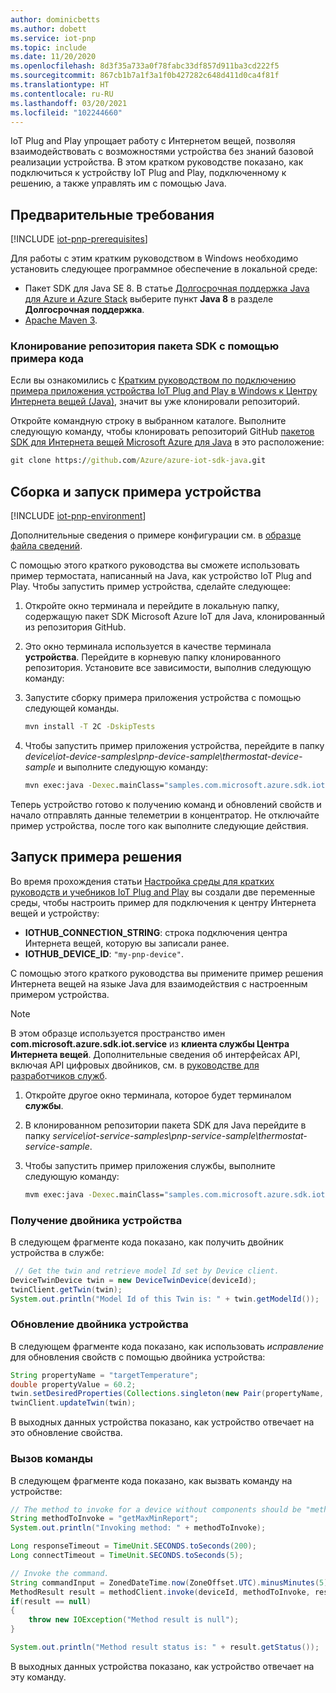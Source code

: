 ```yaml
---
author: dominicbetts
ms.author: dobett
ms.service: iot-pnp
ms.topic: include
ms.date: 11/20/2020
ms.openlocfilehash: 8d3f35a733a0f78fabc33df857d911ba3cd222f5
ms.sourcegitcommit: 867cb1b7a1f3a1f0b427282c648d411d0ca4f81f
ms.translationtype: HT
ms.contentlocale: ru-RU
ms.lasthandoff: 03/20/2021
ms.locfileid: "102244660"
---
```

IoT Plug and Play упрощает работу с Интернетом вещей, позволяя взаимодействовать с возможностями устройства без знаний базовой реализации устройства. В этом кратком руководстве показано, как подключиться к устройству IoT Plug and Play, подключенному к решению, а также управлять им с помощью Java.

## <a name="prerequisites"></a>Предварительные требования

[!INCLUDE [iot-pnp-prerequisites](iot-pnp-prerequisites.md)]

Для работы с этим кратким руководством в Windows необходимо установить следующее программное обеспечение в локальной среде:

* Пакет SDK для Java SE 8. В статье [Долгосрочная поддержка Java для Azure и Azure Stack](/java/azure/jdk/) выберите пункт **Java 8** в разделе **Долгосрочная поддержка**.
* [Apache Maven 3](https://maven.apache.org/download.cgi).

### <a name="clone-the-sdk-repository-with-the-sample-code"></a>Клонирование репозитория пакета SDK с помощью примера кода

Если вы ознакомились с [Кратким руководством по подключению примера приложения устройства IoT Plug and Play в Windows к Центру Интернета вещей (Java)](../articles/iot-pnp/quickstart-connect-device.md), значит вы уже клонировали репозиторий.

Откройте командную строку в выбранном каталоге. Выполните следующую команду, чтобы клонировать репозиторий GitHub [пакетов SDK для Интернета вещей Microsoft Azure для Java](https://github.com/Azure/azure-iot-sdk-java) в это расположение:

```cmd
git clone https://github.com/Azure/azure-iot-sdk-java.git
```

## <a name="build-and-run-the-sample-device"></a>Сборка и запуск примера устройства

[!INCLUDE [iot-pnp-environment](iot-pnp-environment.md)]

Дополнительные сведения о примере конфигурации см. в [образце файла сведений](https://github.com/Azure/azure-iot-sdk-java/blob/master/device/iot-device-samples/readme.md).

С помощью этого краткого руководства вы сможете использовать пример термостата, написанный на Java, как устройство IoT Plug and Play. Чтобы запустить пример устройства, сделайте следующее:

1. Откройте окно терминала и перейдите в локальную папку, содержащую пакет SDK Microsoft Azure IoT для Java, клонированный из репозитория GitHub.

1. Это окно терминала используется в качестве терминала **устройства**. Перейдите в корневую папку клонированного репозитория. Установите все зависимости, выполнив следующую команду:

1. Запустите сборку примера приложения устройства с помощью следующей команды.

    ```cmd
    mvn install -T 2C -DskipTests
    ```

1. Чтобы запустить пример приложения устройства, перейдите в папку *device\iot-device-samples\pnp-device-sample\thermostat-device-sample* и выполните следующую команду:

    ```cmd
    mvn exec:java -Dexec.mainClass="samples.com.microsoft.azure.sdk.iot.device.Thermostat"
    ```

Теперь устройство готово к получению команд и обновлений свойств и начало отправлять данные телеметрии в концентратор. Не отключайте пример устройства, после того как выполните следующие действия.

## <a name="run-the-sample-solution"></a>Запуск примера решения

Во время прохождения статьи [Настройка среды для кратких руководств и учебников IoT Plug and Play](../articles/iot-pnp/set-up-environment.md) вы создали две переменные среды, чтобы настроить пример для подключения к центру Интернета вещей и устройству:

* **IOTHUB_CONNECTION_STRING**: строка подключения центра Интернета вещей, которую вы записали ранее.
* **IOTHUB_DEVICE_ID**: `"my-pnp-device"`.

С помощью этого краткого руководства вы примените пример решения Интернета вещей на языке Java для взаимодействия с настроенным примером устройства.

> [!NOTE]
> В этом образце используется пространство имен **com.microsoft.azure.sdk.iot.service** из **клиента службы Центра Интернета вещей**. Дополнительные сведения об интерфейсах API, включая API цифровых двойников, см. в [руководстве для разработчиков служб](../articles/iot-pnp/concepts-developer-guide-service.md).

1. Откройте другое окно терминала, которое будет терминалом **службы**.

1. В клонированном репозитории пакета SDK для Java перейдите в папку *service\iot-service-samples\pnp-service-sample\thermostat-service-sample*.

1. Чтобы запустить пример приложения службы, выполните следующую команду:

    ```cmd
    mvm exec:java -Dexec.mainClass="samples.com.microsoft.azure.sdk.iot.service.Thermostat"
    ```

### <a name="get-device-twin"></a>Получение двойника устройства

В следующем фрагменте кода показано, как получить двойник устройства в службе:

```java
 // Get the twin and retrieve model Id set by Device client.
DeviceTwinDevice twin = new DeviceTwinDevice(deviceId);
twinClient.getTwin(twin);
System.out.println("Model Id of this Twin is: " + twin.getModelId());
```

### <a name="update-a-device-twin"></a>Обновление двойника устройства

В следующем фрагменте кода показано, как использовать *исправление* для обновления свойств с помощью двойника устройства:

```java
String propertyName = "targetTemperature";
double propertyValue = 60.2;
twin.setDesiredProperties(Collections.singleton(new Pair(propertyName, propertyValue)));
twinClient.updateTwin(twin);
```

В выходных данных устройства показано, как устройство отвечает на это обновление свойства.

### <a name="invoke-a-command"></a>Вызов команды

В следующем фрагменте кода показано, как вызвать команду на устройстве:

```java
// The method to invoke for a device without components should be "methodName" as defined in the DTDL.
String methodToInvoke = "getMaxMinReport";
System.out.println("Invoking method: " + methodToInvoke);

Long responseTimeout = TimeUnit.SECONDS.toSeconds(200);
Long connectTimeout = TimeUnit.SECONDS.toSeconds(5);

// Invoke the command.
String commandInput = ZonedDateTime.now(ZoneOffset.UTC).minusMinutes(5).format(DateTimeFormatter.ISO_DATE_TIME);
MethodResult result = methodClient.invoke(deviceId, methodToInvoke, responseTimeout, connectTimeout, commandInput);
if(result == null)
{
    throw new IOException("Method result is null");
}

System.out.println("Method result status is: " + result.getStatus());
```

В выходных данных устройства показано, как устройство отвечает на эту команду.

